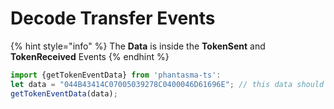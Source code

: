 # Decode Transfer Events



{% hint style="info" %}
The **Data** is inside the **TokenSent** and **TokenReceived** Events
{% endhint %}

```typescript
import {getTokenEventData} from 'phantasma-ts':
let data = "044B43414C07005039278C0400046D61696E"; // this data should be inside the transaction event data
getTokenEventData(data);
```
